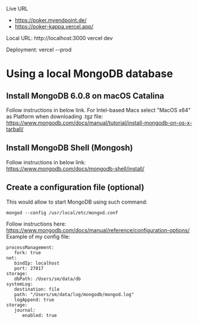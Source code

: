 
Live URL  
- https://poker.myendpoint.de/
- https://poker-kappa.vercel.app/

Local URL: http://localhost:3000
vercel dev

Deployment:
vercel --prod

# Using a local MongoDB database
## Install MongoDB 6.0.8 on macOS Catalina
Follow instructions in below link. For Intel-based Macs select "MacOS x64" as Platform when downloading .tgz file: https://www.mongodb.com/docs/manual/tutorial/install-mongodb-on-os-x-tarball/
## Install MongoDB Shell (Mongosh)
Follow instructions in below link:
https://www.mongodb.com/docs/mongodb-shell/install/
## Create a configuration file (optional)
This would allow to start MongoDB using such command: 
````
mongod --config /usr/local/etc/mongod.conf
````
Follow instructions here: 
https://www.mongodb.com/docs/manual/reference/configuration-options/
Example of my config file:
````
processManagement:
   fork: true
net:
   bindIp: localhost
   port: 27017
storage:
   dbPath: /Users/sm/data/db
systemLog:
   destination: file
   path: "/Users/sm/data/log/mongodb/mongod.log"
   logAppend: true
storage:
   journal:
      enabled: true
````


